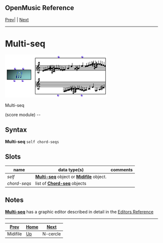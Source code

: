 OpenMusic Reference  
---  
[Prev](midifile)| | [Next](n-cercle)  
  
* * *

# Multi-seq

![](figures/classes/multi-seq.png)

  
  
Multi-seq  
  
(score module) \--  

## Syntax

 **Multi-seq** ` self chord-seqs `

## Slots

name| data type(s)| comments  
---|---|---  
 _self_ | [ **Multi-seq**](multi-seq) object or [**Midifile**](midifile) object.|  
  _chord-seqs_ |  list of [**Chord-seq**](chord-seq) objects|  
  
## Notes

[ **Multi-seq**](multi-seq) has a graphic editor described in detail in
the [Editors Reference](editors.notation)

* * *

[Prev](midifile)| [Home](index)| [Next](n-cercle)  
---|---|---  
Midifile| [Up](classref.main)| N-cercle

